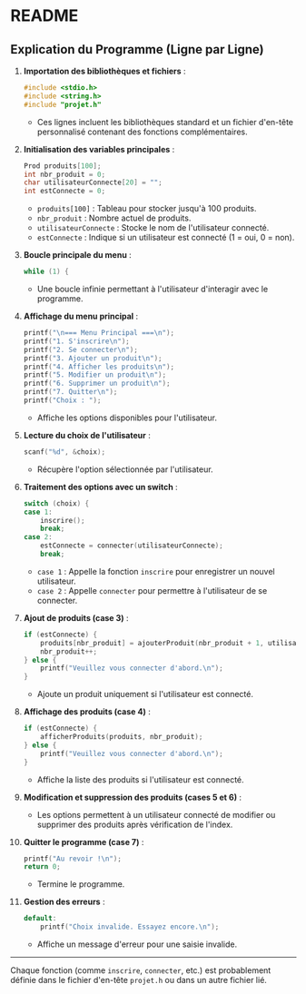 # README

## Explication du Programme (Ligne par Ligne)

1. **Importation des bibliothèques et fichiers** :
   ```c
   #include <stdio.h>
   #include <string.h>
   #include "projet.h"
   ```
   - Ces lignes incluent les bibliothèques standard et un fichier d'en-tête personnalisé contenant des fonctions complémentaires.

2. **Initialisation des variables principales** :
   ```c
   Prod produits[100];
   int nbr_produit = 0;
   char utilisateurConnecte[20] = "";
   int estConnecte = 0;
   ```
   - `produits[100]` : Tableau pour stocker jusqu'à 100 produits.
   - `nbr_produit` : Nombre actuel de produits.
   - `utilisateurConnecte` : Stocke le nom de l'utilisateur connecté.
   - `estConnecte` : Indique si un utilisateur est connecté (1 = oui, 0 = non).

3. **Boucle principale du menu** :
   ```c
   while (1) {
   ```
   - Une boucle infinie permettant à l'utilisateur d'interagir avec le programme.

4. **Affichage du menu principal** :
   ```c
   printf("\n=== Menu Principal ===\n");
   printf("1. S'inscrire\n");
   printf("2. Se connecter\n");
   printf("3. Ajouter un produit\n");
   printf("4. Afficher les produits\n");
   printf("5. Modifier un produit\n");
   printf("6. Supprimer un produit\n");
   printf("7. Quitter\n");
   printf("Choix : ");
   ```
   - Affiche les options disponibles pour l'utilisateur.

5. **Lecture du choix de l'utilisateur** :
   ```c
   scanf("%d", &choix);
   ```
   - Récupère l'option sélectionnée par l'utilisateur.

6. **Traitement des options avec un switch** :
   ```c
   switch (choix) {
   case 1:
       inscrire();
       break;
   case 2:
       estConnecte = connecter(utilisateurConnecte);
       break;
   ```
   - `case 1` : Appelle la fonction `inscrire` pour enregistrer un nouvel utilisateur.
   - `case 2` : Appelle `connecter` pour permettre à l'utilisateur de se connecter.

7. **Ajout de produits (case 3)** :
   ```c
   if (estConnecte) {
       produits[nbr_produit] = ajouterProduit(nbr_produit + 1, utilisateurConnecte);
       nbr_produit++;
   } else {
       printf("Veuillez vous connecter d'abord.\n");
   }
   ```
   - Ajoute un produit uniquement si l'utilisateur est connecté.

8. **Affichage des produits (case 4)** :
   ```c
   if (estConnecte) {
       afficherProduits(produits, nbr_produit);
   } else {
       printf("Veuillez vous connecter d'abord.\n");
   }
   ```
   - Affiche la liste des produits si l'utilisateur est connecté.

9. **Modification et suppression des produits (cases 5 et 6)** :
   - Les options permettent à un utilisateur connecté de modifier ou supprimer des produits après vérification de l'index.

10. **Quitter le programme (case 7)** :
    ```c
    printf("Au revoir !\n");
    return 0;
    ```
    - Termine le programme.

11. **Gestion des erreurs** :
    ```c
    default:
        printf("Choix invalide. Essayez encore.\n");
    ```
    - Affiche un message d'erreur pour une saisie invalide.

---

Chaque fonction (comme `inscrire`, `connecter`, etc.) est probablement définie dans le fichier d'en-tête `projet.h` ou dans un autre fichier lié.

